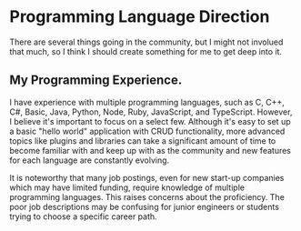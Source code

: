 # Programming Language Direction

There are several things going in the community, but I might not involued that much, so I think I should create something for me to get deep into it.

## My Programming Experience.
I have experience with multiple programming languages, such as C, C++, C#, Basic, Java, Python, Node, Ruby, JavaScript, and TypeScript. However, I believe it's important to focus on a select few. Although it's easy to set up a basic "hello world" application with CRUD functionality, more advanced topics like plugins and libraries can take a significant amount of time to become familiar with and keep up with as the community and new features for each language are constantly evolving.

It is noteworthy that many job postings, even for new start-up companies which may have limited funding, require knowledge of multiple programming languages. This raises concerns about the proficiency. The poor job descriptions may be confusing for junior engineers or students trying to choose a specific career path.
